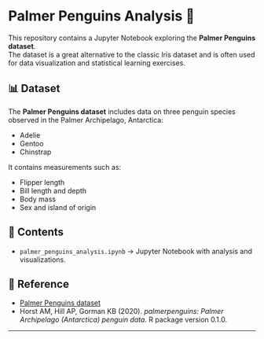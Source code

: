# Palmer Penguins Analysis 🐧

This repository contains a Jupyter Notebook exploring the **Palmer Penguins dataset**.  
The dataset is a great alternative to the classic Iris dataset and is often used for data visualization and statistical learning exercises.

## 📊 Dataset
The **Palmer Penguins dataset** includes data on three penguin species observed in the Palmer Archipelago, Antarctica:
- Adelie  
- Gentoo  
- Chinstrap  

It contains measurements such as:
- Flipper length  
- Bill length and depth  
- Body mass  
- Sex and island of origin  

## 📝 Contents
- `palmer_penguins_analysis.ipynb` → Jupyter Notebook with analysis and visualizations.

## 🔗 Reference
- [Palmer Penguins dataset](https://allisonhorst.github.io/palmerpenguins/)  
- Horst AM, Hill AP, Gorman KB (2020). *palmerpenguins: Palmer Archipelago (Antarctica) penguin data*. R package version 0.1.0.  

---
